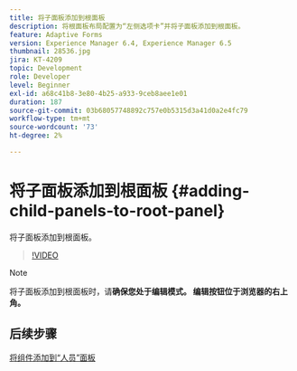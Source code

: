 ```yaml
---
title: 将子面板添加到根面板
description: 将根面板布局配置为“左侧选项卡”并将子面板添加到根面板。
feature: Adaptive Forms
version: Experience Manager 6.4, Experience Manager 6.5
thumbnail: 28536.jpg
jira: KT-4209
topic: Development
role: Developer
level: Beginner
exl-id: a68c41b8-3e80-4b25-a933-9ceb8aee1e01
duration: 187
source-git-commit: 03b68057748892c757e0b5315d3a41d0a2e4fc79
workflow-type: tm+mt
source-wordcount: '73'
ht-degree: 2%

---
```


# 将子面板添加到根面板 {#adding-child-panels-to-root-panel}

将子面板添加到根面板。


>[!VIDEO](https://video.tv.adobe.com/v/326915?quality=12&learn=on&captions=chi_hans)

>[!NOTE]
>将子面板添加到根面板时，请&#x200B;**确保您处于编辑模式。 编辑按钮位于浏览器的右上角。**

## 后续步骤

[将组件添加到“人员”面板](./adding-components-to-people-panel.md)
